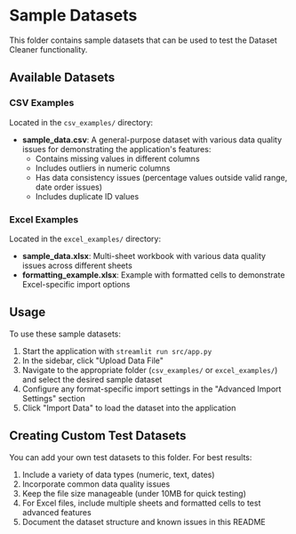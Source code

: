 # Sample Datasets

This folder contains sample datasets that can be used to test the Dataset Cleaner functionality.

## Available Datasets

### CSV Examples

Located in the `csv_examples/` directory:

- **sample_data.csv**: A general-purpose dataset with various data quality issues for demonstrating the application's features:
  - Contains missing values in different columns
  - Includes outliers in numeric columns
  - Has data consistency issues (percentage values outside valid range, date order issues)
  - Includes duplicate ID values

### Excel Examples

Located in the `excel_examples/` directory:

- **sample_data.xlsx**: Multi-sheet workbook with various data quality issues across different sheets
- **formatting_example.xlsx**: Example with formatted cells to demonstrate Excel-specific import options

## Usage

To use these sample datasets:

1. Start the application with `streamlit run src/app.py`
2. In the sidebar, click "Upload Data File"
3. Navigate to the appropriate folder (`csv_examples/` or `excel_examples/`) and select the desired sample dataset
4. Configure any format-specific import settings in the "Advanced Import Settings" section
5. Click "Import Data" to load the dataset into the application

## Creating Custom Test Datasets

You can add your own test datasets to this folder. For best results:

1. Include a variety of data types (numeric, text, dates)
2. Incorporate common data quality issues
3. Keep the file size manageable (under 10MB for quick testing)
4. For Excel files, include multiple sheets and formatted cells to test advanced features
5. Document the dataset structure and known issues in this README 